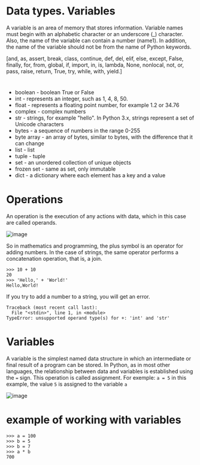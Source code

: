 # Data types. Variables

A variable is an area of ​​memory that stores information. Variable names must begin with an alphabetic character or an underscore (_) character.
Also, the name of the variable can contain a number (name1).
In addition, the name of the variable should not be from the name of Python keywords.

[and, as, assert, break, class, continue, def, del, elif, else, except, False, finally, for, from, global, if, import, in, is, lambda, None, nonlocal, not, or, pass, raise, return, True, try, while, with, yield.]

#

* boolean - boolean True or False
* int - represents an integer, such as 1, 4, 8, 50.
* float - represents a floating point number, for example 1.2 or 34.76
* complex - complex numbers
* str - strings, for example "hello". In Python 3.x, strings represent a set of Unicode characters
* bytes - a sequence of numbers in the range 0-255
* byte array - an array of bytes, similar to bytes, with the difference that it can change
* list - list
* tuple - tuple
* set - an unordered collection of unique objects
* frozen set - same as set, only immutable
* dict - a dictionary where each element has a key and a value

# Operations

An operation is the execution of any actions with data, which in this case are called operands.

![image](https://user-images.githubusercontent.com/70141250/127199510-798cce84-63c6-4839-9d18-5a1ff755803c.png)

So in mathematics and programming, the plus symbol is an operator for adding numbers. In the case of strings, the same operator performs a concatenation operation, that is, a join.

```
>>> 10 + 10
20
>>> 'Hello,' + 'World!'
Hello,World!
```
If you try to add a number to a string, you will get an error.

```
Traceback (most recent call last):
  File "<stdin>", line 1, in <module>
TypeError: unsupported operand type(s) for +: 'int' and 'str'
```

# Variables

A variable is the simplest named data structure in which an intermediate or final result of a program can be stored.
In Python, as in most other languages, the relationship between data and variables is established using the ```=``` sign. This operation is called assignment.
For exemple: ```a = 5```
in this example, the value ```5``` is assigned to the variable ```a```

![image](https://user-images.githubusercontent.com/70141250/127202632-e984a314-9e9d-44a6-a644-82423b625906.png)


# example of working with variables

```
>>> a = 100
>>> b = 5
>>> b = 7
>>> a * b
700
```
